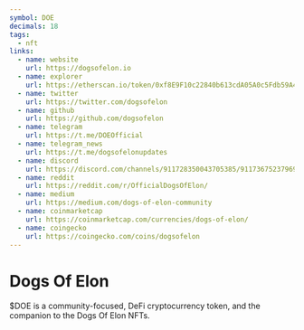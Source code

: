 ```yaml
---
symbol: DOE
decimals: 18
tags:
  - nft
links:
  - name: website
    url: https://dogsofelon.io
  - name: explorer
    url: https://etherscan.io/token/0xf8E9F10c22840b613cdA05A0c5Fdb59A4d6cd7eF
  - name: twitter
    url: https://twitter.com/dogsofelon
  - name: github
    url: https://github.com/dogsofelon
  - name: telegram
    url: https://t.me/DOEOfficial
  - name: telegram_news
    url: https://t.me/dogsofelonupdates
  - name: discord
    url: https://discord.com/channels/911728350043705385/911736752379691038
  - name: reddit
    url: https://reddit.com/r/OfficialDogsOfElon/
  - name: medium
    url: https://medium.com/dogs-of-elon-community
  - name: coinmarketcap
    url: https://coinmarketcap.com/currencies/dogs-of-elon/
  - name: coingecko
    url: https://coingecko.com/coins/dogsofelon
---
```


# Dogs Of Elon

$DOE is a community-focused, DeFi cryptocurrency token, and the companion to the Dogs Of Elon NFTs.
